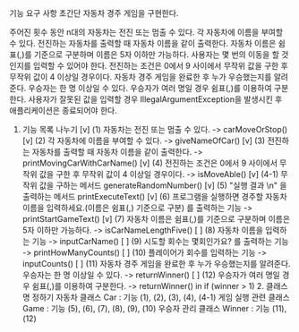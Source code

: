 기능 요구 사항
초간단 자동차 경주 게임을 구현한다.

주어진 횟수 동안 n대의 자동차는 전진 또는 멈출 수 있다.
각 자동차에 이름을 부여할 수 있다. 
전진하는 자동차를 출력할 때 자동차 이름을 같이 출력한다.
자동차 이름은 쉼표(,)를 기준으로 구분하며 이름은 5자 이하만 가능하다.
사용자는 몇 번의 이동을 할 것인지를 입력할 수 있어야 한다.
전진하는 조건은 0에서 9 사이에서 무작위 값을 구한 후 무작위 값이 4 이상일 경우이다.
자동차 경주 게임을 완료한 후 누가 우승했는지를 알려준다. 우승자는 한 명 이상일 수 있다.
우승자가 여러 명일 경우 쉼표(,)를 이용하여 구분한다.
사용자가 잘못된 값을 입력할 경우 IllegalArgumentException을 발생시킨 후 애플리케이션은 종료되어야 한다.

1. 기능 목록 나누기
   [v] (1) 자동차는 전진 또는 멈출 수 있다. -> carMoveOrStop()
   [v] (2) 각 자동차에 이름을 부여할 수 있다. -> giveNameOfCar()
   [v] (3) 전진하는 자동차를 출력할 때 자동차 이름을 같이 출력한다. -> printMovingCarWithCarName()
   [v] (4) 전진하는 조건은 0에서 9 사이에서 무작위 값을 구한 후 무작위 값이 4 이상일 경우이다. -> isMoveAble()
       [v] (4-1) 무작위 값을 구하는 메서드 generateRandomNumber()
   [v] (5) "실행 결과 \n" 을 출력하는 메서드 printExecuteText()
   [v] (6) 프로그램을 실행하면 경주할 자동차 이름을 입력하세요.(이름은 쉼표(,) 기준으로 구분)
   를 출력하는 기능 -> printStartGameText()
   [v] (7) 자동차 이름은 쉼표(,)를 기준으로 구분하며 이름은 5자 이하만 가능하다. -> isCarNameLengthFive()
   [ ] (8) 자동차 이름을 입력하는 기능 -> inputCarName()
   [ ] (9) 시도할 회수는 몇회인가요? 를 출력하는 기능 -> printHowManyCounts()
   [ ] (10) 플레이어가 회수를 입력하는 기능 -> inputCounts()
   [ ] (11) 자동차 경주 게임을 완료한 후 누가 우승했는지를 알려준다. 우승자는 한 명 이상일 수 있다. -> returnWinner()
   [ ] (12) 우승자가 여러 명일 경우 쉼표(,)를 이용하여 구분한다. -> returnWinner() in if (winner > 1)
   2. 클래스 명 정하기
    자동차 클래스 Car : 기능 (1), (2), (3), (4), (4-1)
    게임 실행 관련 클래스 Game : 기능 (5), (6), (7), (8), (9), (10)
    우승자 관리 클래스 Winner : 기능 (11), (12)

    
